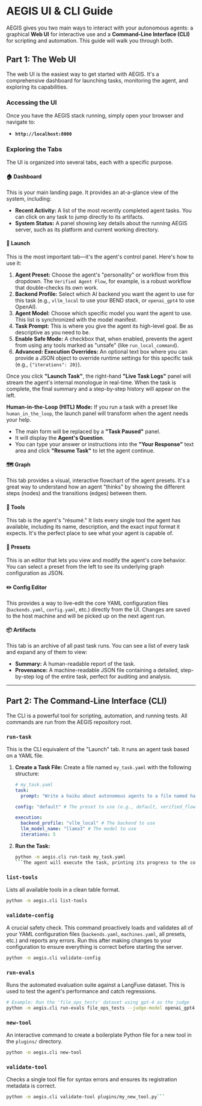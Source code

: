 # AEGIS UI & CLI Guide

AEGIS gives you two main ways to interact with your autonomous agents: a graphical **Web UI** for interactive use and a **Command-Line Interface (CLI)** for scripting and automation. This guide will walk you through both.

## Part 1: The Web UI

The web UI is the easiest way to get started with AEGIS. It's a comprehensive dashboard for launching tasks, monitoring the agent, and exploring its capabilities.

### Accessing the UI

Once you have the AEGIS stack running, simply open your browser and navigate to:

-   **`http://localhost:8000`**

### Exploring the Tabs

The UI is organized into several tabs, each with a specific purpose.

#### 🏠 Dashboard

This is your main landing page. It provides an at-a-glance view of the system, including:
-   **Recent Activity:** A list of the most recently completed agent tasks. You can click on any task to jump directly to its artifacts.
-   **System Status:** A panel showing key details about the running AEGIS server, such as its platform and current working directory.

#### 🚀 Launch

This is the most important tab—it's the agent's control panel. Here's how to use it:

1.  **Agent Preset:** Choose the agent's "personality" or workflow from this dropdown. The `Verified Agent Flow`, for example, is a robust workflow that double-checks its own work.
2.  **Backend Profile:** Select which AI backend you want the agent to use for this task (e.g., `vllm_local` to use your BEND stack, or `openai_gpt4` to use OpenAI).
3.  **Agent Model:** Choose which specific model you want the agent to use. This list is synchronized with the model manifest.
4.  **Task Prompt:** This is where you give the agent its high-level goal. Be as descriptive as you need to be.
5.  **Enable Safe Mode:** A checkbox that, when enabled, prevents the agent from using any tools marked as "unsafe" (like `run_local_command`).
6.  **Advanced: Execution Overrides:** An optional text box where you can provide a JSON object to override runtime settings for this specific task (e.g., `{"iterations": 20}`).

Once you click **"Launch Task"**, the right-hand **"Live Task Logs"** panel will stream the agent's internal monologue in real-time. When the task is complete, the final summary and a step-by-step history will appear on the left.

**Human-in-the-Loop (HITL) Mode:**
If you run a task with a preset like `human_in_the_loop`, the launch panel will transform when the agent needs your help.
-   The main form will be replaced by a **"Task Paused"** panel.
-   It will display the **Agent's Question**.
-   You can type your answer or instructions into the **"Your Response"** text area and click **"Resume Task"** to let the agent continue.

#### 🗺️ Graph

This tab provides a visual, interactive flowchart of the agent presets. It's a great way to understand how an agent "thinks" by showing the different steps (nodes) and the transitions (edges) between them.

#### 🧰 Tools

This tab is the agent's "résumé." It lists every single tool the agent has available, including its name, description, and the exact input format it expects. It's the perfect place to see what your agent is capable of.

#### 🧠 Presets

This is an editor that lets you view and modify the agent's core behavior. You can select a preset from the left to see its underlying graph configuration as JSON.

#### ✏️ Config Editor

This provides a way to live-edit the core YAML configuration files (`backends.yaml`, `config.yaml`, etc.) directly from the UI. Changes are saved to the host machine and will be picked up on the next agent run.

#### 📦 Artifacts

This tab is an archive of all past task runs. You can see a list of every task and expand any of them to view:
-   **Summary:** A human-readable report of the task.
-   **Provenance:** A machine-readable JSON file containing a detailed, step-by-step log of the entire task, perfect for auditing and analysis.

---

## Part 2: The Command-Line Interface (CLI)

The CLI is a powerful tool for scripting, automation, and running tests. All commands are run from the AEGIS repository root.

### `run-task`

This is the CLI equivalent of the "Launch" tab. It runs an agent task based on a YAML file.

1.  **Create a Task File:**
    Create a file named `my_task.yaml` with the following structure:
    ```yaml
    # my_task.yaml
    task:
      prompt: "Write a haiku about autonomous agents to a file named haiku.txt."

    config: "default" # The preset to use (e.g., default, verified_flow)

    execution:
      backend_profile: "vllm_local" # The backend to use
      llm_model_name: "llama3" # The model to use
      iterations: 5
    ```

2.  **Run the Task:**
    ```bash
    python -m aegis.cli run-task my_task.yaml
    ```The agent will execute the task, printing its progress to the console.

### `list-tools`

Lists all available tools in a clean table format.

```bash
python -m aegis.cli list-tools
```

### `validate-config`

A crucial safety check. This command proactively loads and validates all of your YAML configuration files (`backends.yaml`, `machines.yaml`, all presets, etc.) and reports any errors. Run this after making changes to your configuration to ensure everything is correct before starting the server.

```bash
python -m aegis.cli validate-config
```

### `run-evals`

Runs the automated evaluation suite against a LangFuse dataset. This is used to test the agent's performance and catch regressions.

```bash
# Example: Run the 'file_ops_tests' dataset using gpt-4 as the judge
python -m aegis.cli run-evals file_ops_tests --judge-model openai_gpt4
```

### `new-tool`

An interactive command to create a boilerplate Python file for a new tool in the `plugins/` directory.

```bash
python -m aegis.cli new-tool
```

### `validate-tool`

Checks a single tool file for syntax errors and ensures its registration metadata is correct.

```bash
python -m aegis.cli validate-tool plugins/my_new_tool.py```